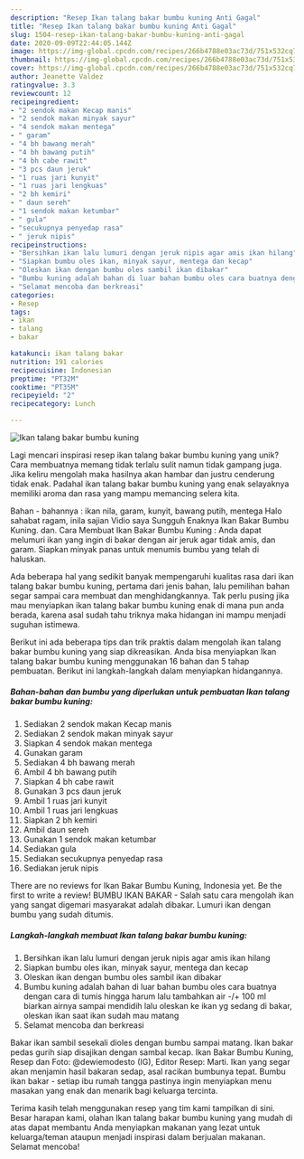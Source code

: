 ```yaml
---
description: "Resep Ikan talang bakar bumbu kuning Anti Gagal"
title: "Resep Ikan talang bakar bumbu kuning Anti Gagal"
slug: 1504-resep-ikan-talang-bakar-bumbu-kuning-anti-gagal
date: 2020-09-09T22:44:05.144Z
image: https://img-global.cpcdn.com/recipes/266b4788e03ac73d/751x532cq70/ikan-talang-bakar-bumbu-kuning-foto-resep-utama.jpg
thumbnail: https://img-global.cpcdn.com/recipes/266b4788e03ac73d/751x532cq70/ikan-talang-bakar-bumbu-kuning-foto-resep-utama.jpg
cover: https://img-global.cpcdn.com/recipes/266b4788e03ac73d/751x532cq70/ikan-talang-bakar-bumbu-kuning-foto-resep-utama.jpg
author: Jeanette Valdez
ratingvalue: 3.3
reviewcount: 12
recipeingredient:
- "2 sendok makan Kecap manis"
- "2 sendok makan minyak sayur"
- "4 sendok makan mentega"
- " garam"
- "4 bh bawang merah"
- "4 bh bawang putih"
- "4 bh cabe rawit"
- "3 pcs daun jeruk"
- "1 ruas jari kunyit"
- "1 ruas jari lengkuas"
- "2 bh kemiri"
- " daun sereh"
- "1 sendok makan ketumbar"
- " gula"
- "secukupnya penyedap rasa"
- " jeruk nipis"
recipeinstructions:
- "Bersihkan ikan lalu lumuri dengan jeruk nipis agar amis ikan hilang"
- "Siapkan bumbu oles ikan, minyak sayur, mentega dan kecap"
- "Oleskan ikan dengan bumbu oles sambil ikan dibakar"
- "Bumbu kuning adalah bahan di luar bahan bumbu oles cara buatnya dengan cara di tumis hingga harum lalu tambahkan air -/+ 100 ml biarkan airnya sampai mendidih lalu oleskan ke ikan yg sedang di bakar, oleskan ikan saat ikan sudah mau matang"
- "Selamat mencoba dan berkreasi"
categories:
- Resep
tags:
- ikan
- talang
- bakar

katakunci: ikan talang bakar 
nutrition: 191 calories
recipecuisine: Indonesian
preptime: "PT32M"
cooktime: "PT35M"
recipeyield: "2"
recipecategory: Lunch

---
```



![Ikan talang bakar bumbu kuning](https://img-global.cpcdn.com/recipes/266b4788e03ac73d/751x532cq70/ikan-talang-bakar-bumbu-kuning-foto-resep-utama.jpg)

Lagi mencari inspirasi resep ikan talang bakar bumbu kuning yang unik? Cara membuatnya memang tidak terlalu sulit namun tidak gampang juga. Jika keliru mengolah maka hasilnya akan hambar dan justru cenderung tidak enak. Padahal ikan talang bakar bumbu kuning yang enak selayaknya memiliki aroma dan rasa yang mampu memancing selera kita.

Bahan - bahannya : ikan nila, garam, kunyit, bawang putih, mentega Halo sahabat ragam, inila sajian Vidio saya Sungguh Enaknya Ikan Bakar Bumbu Kuning. dan. Cara Membuat Ikan Bakar Bumbu Kuning : Anda dapat melumuri ikan yang ingin di bakar dengan air jeruk agar tidak amis, dan garam. Siapkan minyak panas untuk menumis bumbu yang telah di haluskan.

Ada beberapa hal yang sedikit banyak mempengaruhi kualitas rasa dari ikan talang bakar bumbu kuning, pertama dari jenis bahan, lalu pemilihan bahan segar sampai cara membuat dan menghidangkannya. Tak perlu pusing jika mau menyiapkan ikan talang bakar bumbu kuning enak di mana pun anda berada, karena asal sudah tahu triknya maka hidangan ini mampu menjadi suguhan istimewa.


Berikut ini ada beberapa tips dan trik praktis dalam mengolah ikan talang bakar bumbu kuning yang siap dikreasikan. Anda bisa menyiapkan Ikan talang bakar bumbu kuning menggunakan 16 bahan dan 5 tahap pembuatan. Berikut ini langkah-langkah dalam menyiapkan hidangannya.

<!--inarticleads1-->

##### Bahan-bahan dan bumbu yang diperlukan untuk pembuatan Ikan talang bakar bumbu kuning:

1. Sediakan 2 sendok makan Kecap manis
1. Sediakan 2 sendok makan minyak sayur
1. Siapkan 4 sendok makan mentega
1. Gunakan  garam
1. Sediakan 4 bh bawang merah
1. Ambil 4 bh bawang putih
1. Siapkan 4 bh cabe rawit
1. Gunakan 3 pcs daun jeruk
1. Ambil 1 ruas jari kunyit
1. Ambil 1 ruas jari lengkuas
1. Siapkan 2 bh kemiri
1. Ambil  daun sereh
1. Gunakan 1 sendok makan ketumbar
1. Sediakan  gula
1. Sediakan secukupnya penyedap rasa
1. Sediakan  jeruk nipis


There are no reviews for Ikan Bakar Bumbu Kuning, Indonesia yet. Be the first to write a review! BUMBU IKAN BAKAR - Salah satu cara mengolah ikan yang sangat digemari masyarakat adalah dibakar. Lumuri ikan dengan bumbu yang sudah ditumis. 

<!--inarticleads2-->

##### Langkah-langkah membuat Ikan talang bakar bumbu kuning:

1. Bersihkan ikan lalu lumuri dengan jeruk nipis agar amis ikan hilang
1. Siapkan bumbu oles ikan, minyak sayur, mentega dan kecap
1. Oleskan ikan dengan bumbu oles sambil ikan dibakar
1. Bumbu kuning adalah bahan di luar bahan bumbu oles cara buatnya dengan cara di tumis hingga harum lalu tambahkan air -/+ 100 ml biarkan airnya sampai mendidih lalu oleskan ke ikan yg sedang di bakar, oleskan ikan saat ikan sudah mau matang
1. Selamat mencoba dan berkreasi


Bakar ikan sambil sesekali dioles dengan bumbu sampai matang. Ikan bakar pedas gurih siap disajikan dengan sambal kecap. Ikan Bakar Bumbu Kuning, Resep dan Foto: @dewiemodesto (IG), Editor Resep: Marti. Ikan yang segar akan menjamin hasil bakaran sedap, asal racikan bumbunya tepat. Bumbu ikan bakar - setiap ibu rumah tangga pastinya ingin menyiapkan menu masakan yang enak dan menarik bagi keluarga tercinta. 

Terima kasih telah menggunakan resep yang tim kami tampilkan di sini. Besar harapan kami, olahan Ikan talang bakar bumbu kuning yang mudah di atas dapat membantu Anda menyiapkan makanan yang lezat untuk keluarga/teman ataupun menjadi inspirasi dalam berjualan makanan. Selamat mencoba!
